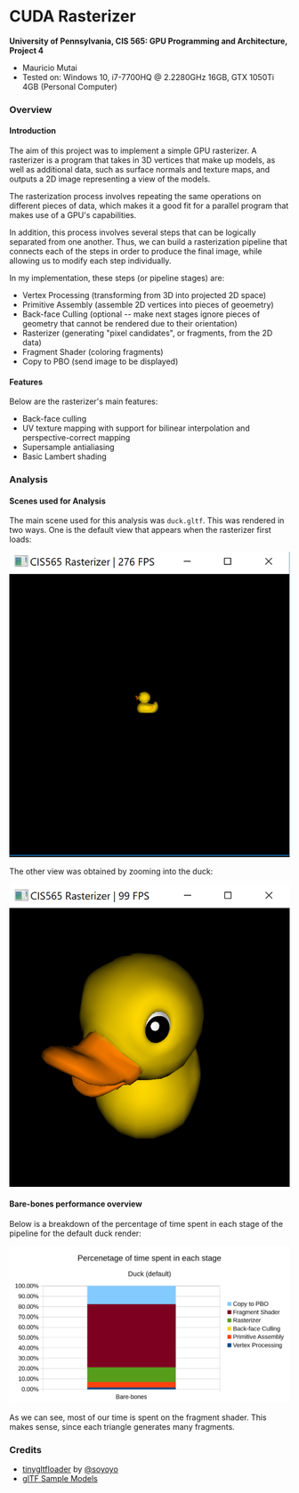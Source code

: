 CUDA Rasterizer
===============

**University of Pennsylvania, CIS 565: GPU Programming and Architecture, Project 4**

* Mauricio Mutai
* Tested on: Windows 10, i7-7700HQ @ 2.2280GHz 16GB, GTX 1050Ti 4GB (Personal Computer)

### Overview

#### Introduction

The aim of this project was to implement a simple GPU rasterizer. A rasterizer is a program that takes in 3D vertices that make up models, as well as additional data, such as surface normals and texture maps, and outputs a 2D image representing a view of the models.

The rasterization process involves repeating the same operations on different pieces of data, which makes it a good fit for a parallel program that makes use of a GPU's capabilities.

In addition, this process involves several steps that can be logically separated from one another. Thus, we can build a rasterization pipeline that connects each of the steps in order to produce the final image, while allowing us to modify each step individually.

In my implementation, these steps (or pipeline stages) are:

* Vertex Processing (transforming from 3D into projected 2D space)
* Primitive Assembly (assemble 2D vertices into pieces of geoemetry)
* Back-face Culling (optional -- make next stages ignore pieces of geometry that cannot be rendered due to their orientation)
* Rasterizer (generating "pixel candidates", or fragments, from the 2D data)
* Fragment Shader (coloring fragments)
* Copy to PBO (send image to be displayed)

#### Features

Below are the rasterizer's main features:

* Back-face culling
* UV texture mapping with support for bilinear interpolation and perspective-correct mapping
* Supersample antialiasing
* Basic Lambert shading

### Analysis

#### Scenes used for Analysis

The main scene used for this analysis was `duck.gltf`. This was rendered in two ways. One is the default view that appears when the rasterizer first loads:

![](img/duck-default.PNG)

The other view was obtained by zooming into the duck:

![](img/duck-zoom.PNG)

#### Bare-bones performance overview

Below is a breakdown of the percentage of time spent in each stage of the pipeline for the default duck render:

![](img/percent-bbones-duck-default.png)

As we can see, most of our time is spent on the fragment shader. This makes sense, since each triangle generates many fragments.

### Credits

* [tinygltfloader](https://github.com/syoyo/tinygltfloader) by [@soyoyo](https://github.com/syoyo)
* [glTF Sample Models](https://github.com/KhronosGroup/glTF/blob/master/sampleModels/README.md)
